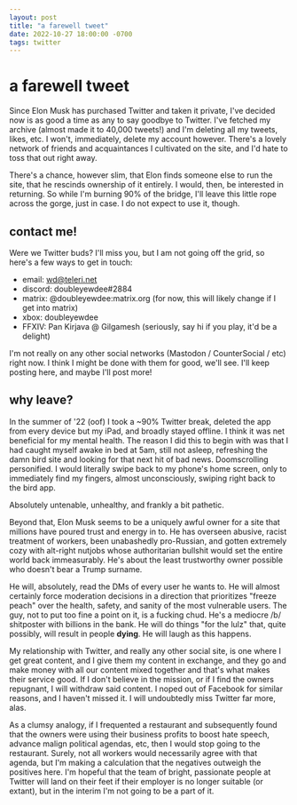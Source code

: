 ```yaml
---
layout: post
title: "a farewell tweet"
date: 2022-10-27 18:00:00 -0700
tags: twitter
---
```


# a farewell tweet

Since Elon Musk has purchased Twitter and taken it private, I've decided now is as good a time as any to say goodbye to Twitter. I've fetched my archive (almost made it to 40,000 tweets!) and I'm deleting all my tweets, likes, etc. I won't, immediately, delete my account however. There's a lovely network of friends and acquaintances I cultivated on the site, and I'd hate to toss that out right away.

There's a chance, however slim, that Elon finds someone else to run the site, that he rescinds ownership of it entirely. I would, then, be interested in returning. So while I'm burning 90% of the bridge, I'll leave this little rope across the gorge, just in case. I do not expect to use it, though.

## contact me!

Were we Twitter buds? I'll miss you, but I am not going off the grid, so here's a few ways to get in touch:

- email: wd@teleri.net
- discord: doubleyewdee#2884
- matrix: @doubleyewdee:matrix.org (for now, this will likely change if I get into matrix)
- xbox: doubleyewdee
- FFXIV: Pan Kirjava @ Gilgamesh (seriously, say hi if you play, it'd be a delight)

I'm not really on any other social networks (Mastodon / CounterSocial / etc) right now. I think I might be done with them for good, we'll see. I'll keep posting here, and maybe I'll post more!

## why leave?

In the summer of '22 (oof) I took a ~90% Twitter break, deleted the app from every device but my iPad, and broadly stayed offline. I think it was net beneficial for my mental health. The reason I did this to begin with was that I had caught myself awake in bed at 5am, still not asleep, refreshing the damn bird site and looking for that next hit of bad news. Doomscrolling personified. I would literally swipe back to my phone's home screen, only to immediately find my fingers, almost unconsciously, swiping right back to the bird app.

Absolutely untenable, unhealthy, and frankly a bit pathetic.

Beyond that, Elon Musk seems to be a uniquely awful owner for a site that millions have poured trust and energy in to. He has overseen abusive, racist treatment of workers, been unabashedly pro-Russian, and gotten extremely cozy with alt-right nutjobs whose authoritarian bullshit would set the entire world back immeasurably. He's about the least trustworthy owner possible who doesn't bear a Trump surname.

He will, absolutely, read the DMs of every user he wants to. He will almost certainly force moderation decisions in a direction that prioritizes "freeze peach" over the health, safety, and sanity of the most vulnerable users. The guy, not to put too fine a point on it, is a fucking chud. He's a mediocre /b/ shitposter with billions in the bank. He will do things "for the lulz" that, quite possibly, will result in people **dying**. He will laugh as this happens.

My relationship with Twitter, and really any other social site, is one where I get great content, and I give them my content in exchange, and they go and make money with all our content mixed together and that's what makes their service good. If I don't believe in the mission, or if I find the owners repugnant, I will withdraw said content. I noped out of Facebook for similar reasons, and I haven't missed it. I will undoubtedly miss Twitter far more, alas.

As a clumsy analogy, if I frequented a restaurant and subsequently found that the owners were using their business profits to boost hate speech, advance malign political agendas, etc, then I would stop going to the restaurant. Surely, not all workers would necessarily agree with that agenda, but I'm making a calculation that the negatives outweigh the positives here. I'm hopeful that the team of bright, passionate people at Twitter will land on their feet if their employer is no longer suitable (or extant), but in the interim I'm not going to be a part of it.
